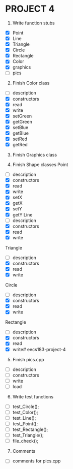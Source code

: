 # PROJECT 4
1. Write function stubs
- [x] Point
- [x] Line
- [x] Triangle
- [x] Circle
- [x] Rectangle
- [x] Color
- [x] graphics
- [ ] pics

2. Finish Color class
- [ ] description
- [x] constructors
- [x] read
- [x] write
- [x] setGreen
- [x] getGreen
- [x] setBlue
- [x] getBlue
- [x] setRed
- [x] getRed

3. Finish Graphics class

4. Finish Shape classes
Point
- [ ] description
- [x] constructors
- [x] read
- [x] write
- [x] setX
- [x] getX
- [x] setY
- [x] getY
Line
- [ ] description
- [x] constructors
- [x] read
- [x] write

Triangle
- [ ] description
- [x] constructors
- [x] read
- [x] write

Circle
- [ ] description
- [x] constructors
- [x] read
- [x] write

Rectangle
- [ ] description
- [x] constructors
- [x] read
- [x] write# eecs183-project-4

5. Finish pics.cpp
- [ ] description
- [ ] constructors
- [ ] write
- [ ] load

6. Write test functions
- [ ] test_Circle();
- [ ] test_Color();
- [ ] test_Line();
- [ ] test_Point();
- [ ] test_Rectangle();
- [ ] test_Triangle();
- [ ] file_check();

7. Comments 
- [ ] comments for pics.cpp